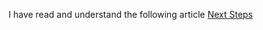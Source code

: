 I have read and understand the following article
[Next Steps](https://nextjs.org/learn/dashboard-app/next-steps)
